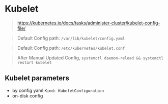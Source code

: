 # Kubelet
> https://kubernetes.io/docs/tasks/administer-cluster/kubelet-config-file/

> Default Config path: `/var/lib/kubelet/config.yaml`

> Default Config path: `/etc/kubernetes/kubelet.conf`

> After Manual Updated Config, `systemctl daemon-reload && systemctl restart kubelet`


## Kubelet parameters
- by config yaml `Kind: KubeletConfiguration`
- on-disk config

